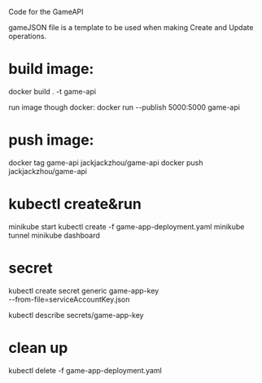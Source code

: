Code for the GameAPI

gameJSON file is a template to be used when making Create and Update operations. 

# build image: 
docker build . -t game-api

run image though docker: 
docker run --publish 5000:5000 game-api

# push image:
docker tag game-api jackjackzhou/game-api
docker push jackjackzhou/game-api

# kubectl create&run
minikube start
kubectl create -f game-app-deployment.yaml
minikube tunnel
minikube dashboard

# secret
kubectl create secret generic game-app-key\
--from-file=serviceAccountKey.json

kubectl describe secrets/game-app-key

# clean up
kubectl delete -f game-app-deployment.yaml
